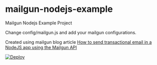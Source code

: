 # mailgun-nodejs-example
Mailgun Nodejs Example Project

Change config/mailgun.js and add your mailgun configurations.

Created using mailgun blog article
[How to send transactional email in a NodeJS app using the Mailgun API](http://blog.mailgun.com/how-to-send-transactional-emails-in-a-nodejs-app-using-the-mailgun-api/)


[![Deploy](https://www.herokucdn.com/deploy/button.png)](https://heroku.com/deploy)
